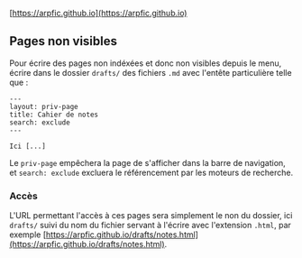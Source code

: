 [https://arpfic.github.io](https://arpfic.github.io)

## Pages non visibles

Pour écrire des pages non indéxées et donc non visibles depuis le menu, écrire dans le dossier `drafts/` des fichiers `.md` avec l'entête particulière telle que :

```
---
layout: priv-page
title: Cahier de notes
search: exclude
---

Ici [...]
```

Le `priv-page` empêchera la page de s'afficher dans la barre de navigation, et `search: exclude` excluera le référencement par les moteurs de recherche.

### Accès

L'URL permettant l'accès à ces pages sera simplement le non du dossier, ici `drafts/` suivi du nom du fichier servant à l'écrire avec l'extension `.html`, par exemple [https://arpfic.github.io/drafts/notes.html](https://arpfic.github.io/drafts/notes.html).
